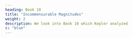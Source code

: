 ```yaml
---
heading: Book 10
title: "Incommensurable Magnitudes"
weight: 2
description: We look into Book 10 which Kepler analyzed 
c: "blue"
---
```

